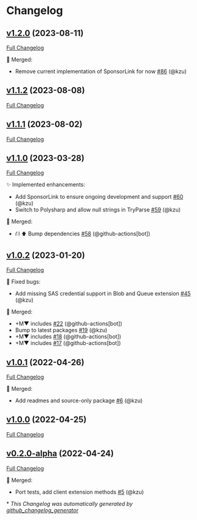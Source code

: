 # Changelog

## [v1.2.0](https://github.com/devlooped/CloudStorageAccount/tree/v1.2.0) (2023-08-11)

[Full Changelog](https://github.com/devlooped/CloudStorageAccount/compare/v1.1.2...v1.2.0)

:twisted_rightwards_arrows: Merged:

- Remove current implementation of SponsorLink for now [\#86](https://github.com/devlooped/CloudStorageAccount/pull/86) (@kzu)

## [v1.1.2](https://github.com/devlooped/CloudStorageAccount/tree/v1.1.2) (2023-08-08)

[Full Changelog](https://github.com/devlooped/CloudStorageAccount/compare/v1.1.1...v1.1.2)

## [v1.1.1](https://github.com/devlooped/CloudStorageAccount/tree/v1.1.1) (2023-08-02)

[Full Changelog](https://github.com/devlooped/CloudStorageAccount/compare/v1.1.0...v1.1.1)

## [v1.1.0](https://github.com/devlooped/CloudStorageAccount/tree/v1.1.0) (2023-03-28)

[Full Changelog](https://github.com/devlooped/CloudStorageAccount/compare/v1.0.2...v1.1.0)

:sparkles: Implemented enhancements:

- Add SponsorLink to ensure ongoing development and support [\#60](https://github.com/devlooped/CloudStorageAccount/pull/60) (@kzu)
- Switch to Polysharp and allow null strings in TryParse [\#59](https://github.com/devlooped/CloudStorageAccount/pull/59) (@kzu)

:twisted_rightwards_arrows: Merged:

- ⛙ ⬆️ Bump dependencies [\#58](https://github.com/devlooped/CloudStorageAccount/pull/58) (@github-actions[bot])

## [v1.0.2](https://github.com/devlooped/CloudStorageAccount/tree/v1.0.2) (2023-01-20)

[Full Changelog](https://github.com/devlooped/CloudStorageAccount/compare/v1.0.1...v1.0.2)

:bug: Fixed bugs:

- Add missing SAS credential support in Blob and Queue extension [\#45](https://github.com/devlooped/CloudStorageAccount/pull/45) (@kzu)

:twisted_rightwards_arrows: Merged:

- +M▼ includes [\#22](https://github.com/devlooped/CloudStorageAccount/pull/22) (@github-actions[bot])
- Bump to latest packages [\#19](https://github.com/devlooped/CloudStorageAccount/pull/19) (@kzu)
- +M▼ includes [\#18](https://github.com/devlooped/CloudStorageAccount/pull/18) (@github-actions[bot])
- +M▼ includes [\#17](https://github.com/devlooped/CloudStorageAccount/pull/17) (@github-actions[bot])

## [v1.0.1](https://github.com/devlooped/CloudStorageAccount/tree/v1.0.1) (2022-04-26)

[Full Changelog](https://github.com/devlooped/CloudStorageAccount/compare/v1.0.0...v1.0.1)

:twisted_rightwards_arrows: Merged:

- Add readmes and source-only package [\#6](https://github.com/devlooped/CloudStorageAccount/pull/6) (@kzu)

## [v1.0.0](https://github.com/devlooped/CloudStorageAccount/tree/v1.0.0) (2022-04-25)

[Full Changelog](https://github.com/devlooped/CloudStorageAccount/compare/v0.2.0-alpha...v1.0.0)

## [v0.2.0-alpha](https://github.com/devlooped/CloudStorageAccount/tree/v0.2.0-alpha) (2022-04-24)

[Full Changelog](https://github.com/devlooped/CloudStorageAccount/compare/ad23b64f489fd7a861ff59ee2e2fb697a1711519...v0.2.0-alpha)

:twisted_rightwards_arrows: Merged:

- Port tests, add client extension methods [\#5](https://github.com/devlooped/CloudStorageAccount/pull/5) (@kzu)



\* *This Changelog was automatically generated by [github_changelog_generator](https://github.com/github-changelog-generator/github-changelog-generator)*
